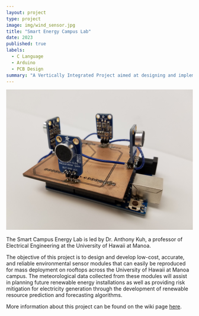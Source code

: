 ```yaml
---
layout: project
type: project
image: img/wind_sensor.jpg
title: "Smart Energy Campus Lab"
date: 2023
published: true
labels:
  - C Language
  - Arduino
  - PCB Design
summary: "A Vertically Integrated Project aimed at designing and implementing weather sensor modules at the University of Manoa."
---
```


<img width="600px" class="rounded float-start pe-4" src="../img/wind_sensor.jpg">


The Smart Campus Energy Lab is led by Dr. Anthony Kuh, a professor of Electrical Engineering at the University of Hawaii at Manoa.

The objective of this project is to design and develop low-cost, accurate, and reliable environmental sensor modules that can easily be reproduced for mass deployment on rooftops across the University of Hawaii at Manoa campus. The meteorological data collected from these modules will assist in planning future renewable energy installations as well as providing risk mitigation for electricity generation through the development of renewable resource prediction and forecasting algorithms.

More information about this project can be found on the wiki page [here](https://wiki.scel-hawaii.org/doku.php?id=introduction).
